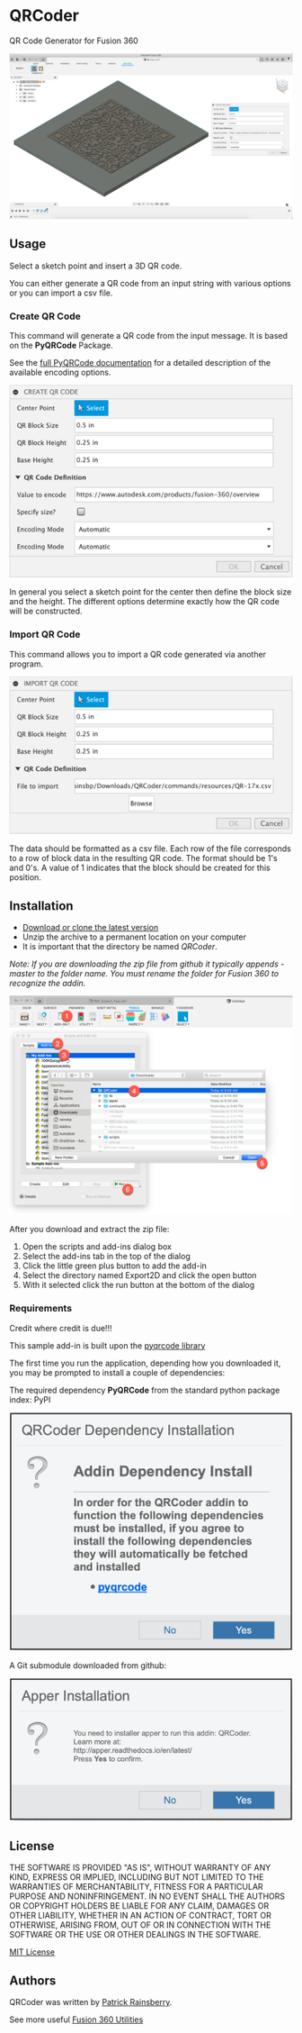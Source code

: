 QRCoder
=======

QR Code Generator for Fusion 360

![image](../resources/readMeCover.png)

Usage
-----

Select a sketch point and insert a 3D QR code.

You can either generate a QR code from an input string with various options or you can import a csv file.

### Create QR Code

This command will generate a QR code from the input message. It is based on the **PyQRCode** Package. 

See the [full PyQRCode documentation](https://pythonhosted.org/PyQRCode/) 
for a detailed description of the available encoding options.

![image](../resources/create_qr_dialog.png)

In general you select a sketch point for the center then define the block size and the height. 
The different options determine exactly how the QR code will be constructed.

### Import QR Code

This command allows you to import a QR code generated via another program.

![image](../resources/import_qr_dialog.png)

The data should be formatted as a csv file. 
Each row of the file corresponds to a row of block data in the resulting QR code. 
The format should be 1's and 0's. A value of 1 indicates that the block should be created for this position.

Installation
------------

-   [Download or clone the latest version](https://github.com/tapnair/QRCoder/archive/refs/heads/master.zip)
-   Unzip the archive to a permanent location on your computer
-   It is important that the directory be named *QRCoder*.

*Note: If you are downloading the zip file from github it typically appends -master to the folder name. 
You must rename the folder for Fusion 360 to recognize the addin.*

![image](../resources/install.png)

After you download and extract the zip file:

1.  Open the scripts and add-ins dialog box
2.  Select the add-ins tab in the top of the dialog
3.  Click the little green plus button to add the add-in
4.  Select the directory named Export2D and click the open button
5.  With it selected click the run button at the bottom of the dialog

### Requirements

Credit where credit is due!!!

This sample add-in is built upon the [pyqrcode library](https://github.com/mnooner256/pyqrcode)

The first time you run the application, depending how you downloaded it, 
you may be prompted to install a couple of dependencies:

The required dependency **PyQRCode** from the standard python package index: PyPI

![image](../resources/dependency.png)

A Git submodule downloaded from github:

![image](../resources/apper-dependency.png)

License
-------

THE SOFTWARE IS PROVIDED "AS IS", WITHOUT WARRANTY OF ANY KIND, EXPRESS OR IMPLIED, 
INCLUDING BUT NOT LIMITED TO THE WARRANTIES OF MERCHANTABILITY, FITNESS FOR A PARTICULAR PURPOSE AND NONINFRINGEMENT. 
IN NO EVENT SHALL THE AUTHORS OR COPYRIGHT HOLDERS BE LIABLE FOR ANY CLAIM, DAMAGES OR OTHER LIABILITY, 
WHETHER IN AN ACTION OF CONTRACT, TORT OR OTHERWISE, ARISING FROM, OUT OF OR IN CONNECTION WITH THE SOFTWARE 
OR THE USE OR OTHER DEALINGS IN THE SOFTWARE.

[MIT License](../LICENSE)

Authors
-------

QRCoder was written by [Patrick Rainsberry](patrick.rainsberry@autodesk.com).

See more useful [Fusion 360 Utilities](https://tapnair.github.io/index.html)
